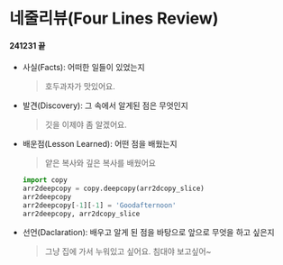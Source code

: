 # 네줄리뷰(Four Lines Review)
#### 241231 끝
- 사실(Facts): 어떠한 일들이 있었는지
    > 호두과자가 맛있어요.

- 발견(Discovery): 그 속에서 알게된 점은 무엇인지
    > 깃을 이제야 좀 알겠어요.

- 배운점(Lesson Learned): 어떤 점을 배웠는지
    > 얕은 복사와 깊은 복사를 배웠어요

    ```python
    import copy
    arr2deepcopy = copy.deepcopy(arr2dcopy_slice)
    arr2deepcopy
    arr2deepcopy[-1][-1] = 'Goodafternoon'
    arr2deepcopy, arr2dcopy_slice 
    ```

- 선언(Daclaration): 배우고 알게 된 점을 바탕으로 앞으로 무엇을 하고 싶은지
    > 그냥 집에 가서 누워있고 싶어요. 침대야 보고싶어~

